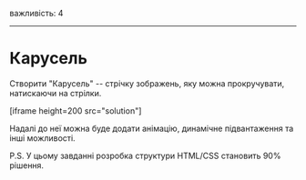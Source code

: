 важливість: 4

---

# Карусель

Створити "Карусель" -- стрічку зображень, яку можна прокручувати, натискаючи на стрілки.

[iframe height=200 src="solution"]

Надалі до неї можна буде додати анімацію, динамічне підвантаження та інші можливості.

P.S. У цьому завданні розробка структури HTML/CSS становить 90% рішення.
